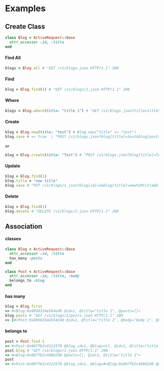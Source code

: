 # Examples

## Create Class

```ruby
class Blog < ActiveRequest::Base
  attr_accessor :id, :title
end
```

#### Find All

```ruby
blogs = Blog.all # "GET /v1/blogs.json HTTP/1.1" 200
```

#### Find

```ruby
blog = Blog.find(1) # "GET /v1/blogs/1.json HTTP/1.1" 200
```

#### Where

```ruby
blogs = Blog.where(title: "title 1") # "GET /v1/blogs.json?title=title%201 HTTP/1.1" 200
```

#### Create
```ruby
blog = Blog.new(title: "test") # Blog.new("title" => "test")
blog.save # => true  | "POST /v1/blogs.json?blog[title]=test&blog[posts_attributes][]= HTTP/1.1" 201
```
or
```ruby
blog = Blog.create(title: "Test") # "POST /v1/blogs.json?blog[title]=Test&blog[posts_attributes][]= HTTP/1.1" 201
```

#### Update

```ruby
blog = Blog.find(1)
blog.title = "new title"
blog.save # "PUT /v1/blogs/1.json?blog[id]=1&blog[title]=new%20title&blog[posts_attributes][]= HTTP/1.1" 200
```

#### Delete

```ruby
blog = Blog.find(1)
blog.delete # "DELETE /v1/blogs/1.json HTTP/1.1" 200
```

## Association

#### classes
```ruby
class Blog < ActiveRequest::Base
  attr_accessor :id, :title
  has_many :posts
end

class Post < ActiveRequest::Base
  attr_accessor :id, :title, :body
  belongs_to :blog
end
```

#### has many

```ruby
blog = Blog.first
=> #<Blog:0x0056334e564ed8 @id=1, @title="title 1", @posts=[]>
blog.posts # "GET /v1/blogs/1/posts.json HTTP/1.1" 200
=> [#<Post:0x0056334e554240 @id=1, @title="title 1", @body="body 1", @blog=nil>, #<Post:0x0056334e5537a0 @id=2, @title="title 2", @body="body 2", @blog=nil>]
```

#### belongs to

```ruby
post = Post.find 1
=> #<Post:0x007fb2c4112578 @blog_id=1, @blog=nil, @id=1, @title="title 1", @body="body 1">
post.blog # "GET /v1/blogs/1.json HTTP/1.1" 200
=> #<Blog:0x007fb2c40862d0 @posts=[], @id=1, @title="title 1">
post
=> #<Post:0x007fb2c4112578 @blog_id=1, @blog=#<Blog:0x007fb2c40862d0 @posts=[], @id=1, @title="title 1">, @id=1, @title="title 1", @body="body 1">
```
